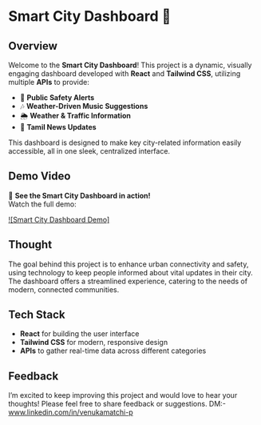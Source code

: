 # Smart City Dashboard 🌆

## Overview
Welcome to the **Smart City Dashboard**! This project is a dynamic, visually engaging dashboard developed with **React** and **Tailwind CSS**, utilizing multiple **APIs** to provide:

- 🔔 **Public Safety Alerts**  
- 🎶 **Weather-Driven Music Suggestions**  
- 🌦️ **Weather & Traffic Information**  
- 📰 **Tamil News Updates**  

This dashboard is designed to make key city-related information easily accessible, all in one sleek, centralized interface.

## Demo Video
🎥 **See the Smart City Dashboard in action!**  
Watch the full demo:

[![Smart City Dashboard Demo]](https://github.com/user-attachments/assets/5f2b20e8-fdb0-4cd8-8922-d2bc7583b813)

## Thought
The goal behind this project is to enhance urban connectivity and safety, using technology to keep people informed about vital updates in their city. The dashboard offers a streamlined experience, catering to the needs of modern, connected communities.

## Tech Stack
- **React** for building the user interface
- **Tailwind CSS** for modern, responsive design
- **APIs** to gather real-time data across different categories

## Feedback
I’m excited to keep improving this project and would love to hear your thoughts! Please feel free to share feedback or suggestions.
DM:- www.linkedin.com/in/venukamatchi-p
